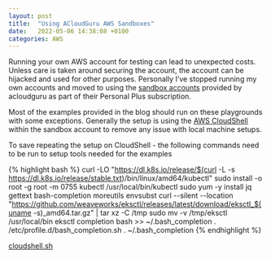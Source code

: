 ```yaml
---
layout: post
title:  "Using ACloudGuru AWS Sandboxes"
date:   2022-05-06 14:38:08 +0100
categories: AWS
---
```

Running your own AWS account for testing can lead to unexpected costs. Unless care is taken around securing the account, the account can be hijacked and used for other purposes. Personally I’ve stopped running my own accounts and moved to using the [sandbox accounts](https://acloudguru.com/platform/cloud-sandbox-playgrounds) provided by acloudguru as part of their Personal Plus subscription.


Most of the examples provided in the blog should run on these playgrounds with some exceptions. Generally the setup is using the [AWS CloudShell](https://aws.amazon.com/cloudshell/) within the sandbox account to remove any issue with local machine setups.

To save repeating the setup on CloudShell - the following commands need to be run to setup tools needed for the examples

{% highlight bash %}
curl -LO "https://dl.k8s.io/release/$(curl -L -s https://dl.k8s.io/release/stable.txt)/bin/linux/amd64/kubectl"
sudo install -o root -g root -m 0755 kubectl /usr/local/bin/kubectl
sudo yum -y install jq gettext bash-completion moreutils envsubst
curl --silent --location "https://github.com/weaveworks/eksctl/releases/latest/download/eksctl_$(uname -s)_amd64.tar.gz" | tar xz -C /tmp
sudo mv -v /tmp/eksctl /usr/local/bin
eksctl completion bash >> ~/.bash_completion
. /etc/profile.d/bash_completion.sh
. ~/.bash_completion
{% endhighlight %}

[cloudshell.sh](https://raw.githubusercontent.com/narmitag/eks/8eb92ca5f1883f41be065d0db5b1c1adde2bbeb2/setup/cloudshell.sh)
